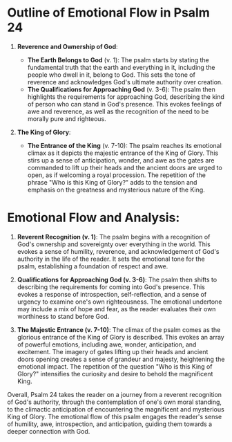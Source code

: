 # Outline of Emotional Flow in Psalm 24

1. **Reverence and Ownership of God**:
   - **The Earth Belongs to God** (v. 1): The psalm starts by stating the fundamental truth that the earth and everything in it, including the people who dwell in it, belong to God. This sets the tone of reverence and acknowledges God's ultimate authority over creation.
   - **The Qualifications for Approaching God** (v. 3-6): The psalm then highlights the requirements for approaching God, describing the kind of person who can stand in God's presence. This evokes feelings of awe and reverence, as well as the recognition of the need to be morally pure and righteous.

2. **The King of Glory**:
   - **The Entrance of the King** (v. 7-10): The psalm reaches its emotional climax as it depicts the majestic entrance of the King of Glory. This stirs up a sense of anticipation, wonder, and awe as the gates are commanded to lift up their heads and the ancient doors are urged to open, as if welcoming a royal procession. The repetition of the phrase "Who is this King of Glory?" adds to the tension and emphasis on the greatness and mysterious nature of the King.

# Emotional Flow and Analysis:

1. **Reverent Recognition (v. 1)**: The psalm begins with a recognition of God's ownership and sovereignty over everything in the world. This evokes a sense of humility, reverence, and acknowledgement of God's authority in the life of the reader. It sets the emotional tone for the psalm, establishing a foundation of respect and awe.

2. **Qualifications for Approaching God (v. 3-6)**: The psalm then shifts to describing the requirements for coming into God's presence. This evokes a response of introspection, self-reflection, and a sense of urgency to examine one's own righteousness. The emotional undertone may include a mix of hope and fear, as the reader evaluates their own worthiness to stand before God.

3. **The Majestic Entrance (v. 7-10)**: The climax of the psalm comes as the glorious entrance of the King of Glory is described. This evokes an array of powerful emotions, including awe, wonder, anticipation, and excitement. The imagery of gates lifting up their heads and ancient doors opening creates a sense of grandeur and majesty, heightening the emotional impact. The repetition of the question "Who is this King of Glory?" intensifies the curiosity and desire to behold the magnificent King.

Overall, Psalm 24 takes the reader on a journey from a reverent recognition of God's authority, through the contemplation of one's own moral standing, to the climactic anticipation of encountering the magnificent and mysterious King of Glory. The emotional flow of this psalm engages the reader's sense of humility, awe, introspection, and anticipation, guiding them towards a deeper connection with God.